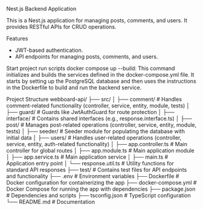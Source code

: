 Nest.js Backend Application

This is a Nest.js application for managing posts, comments, and users. It provides RESTful APIs for CRUD operations.

Features

- JWT-based authentication.
- API endpoints for managing posts, comments, and users.

Start project run scripts
docker compose up --build: This command initializes and builds the services defined in the docker-compose.yml file. It starts by setting up the PostgreSQL database and then uses the instructions in the Dockerfile to build and run the backend service.

Project Structure
webboard-api/
├── src/
│ ├── comment/ # Handles comment-related functionality (controller, service, entity, module, tests)
│ ├── guard/ # Guards like JwtAuthGuard for route protection
│ ├── interface/ # Contains shared interfaces (e.g., response.interface.ts)
│ ├── post/ # Manages post-related operations (controller, service, entity, module, tests)
│ ├── seeder/ # Seeder module for populating the database with initial data
│ ├── users/ # Handles user-related operations (controller, service, entity, auth-related functionality)
│ ├── app.controller.ts # Main controller for global routes
│ ├── app.module.ts # Main application module
│ ├── app.service.ts # Main application service
│ ├── main.ts # Application entry point
│ └── response.util.ts # Utility functions for standard API responses
├── test/ # Contains test files for API endpoints and functionality
├── .env # Environment variables
├── Dockerfile # Docker configuration for containerizing the app
├── docker-compose.yml # Docker Compose for running the app with dependencies
├── package.json # Dependencies and scripts
├── tsconfig.json # TypeScript configuration
└── README.md # Documentation
